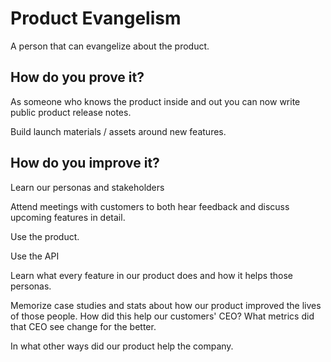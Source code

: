 # Product Evangelism

A person that can evangelize about the product.

## How do you prove it?

As someone who knows the product inside and out you can now write public product release notes.

Build launch materials / assets around new features.

## How do you improve it?

Learn our personas and stakeholders

Attend meetings with customers to both hear feedback and discuss upcoming features in detail.

Use the product.

Use the API

Learn what every feature in our product does and how it helps those personas.

Memorize case studies and stats about how our product improved the lives of those people.  How did this help our customers' CEO?  What metrics did that CEO see change for the better.

In what other ways did our product help the company.

